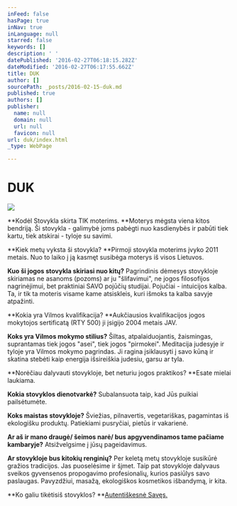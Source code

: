 ```yaml
---
inFeed: false
hasPage: true
inNav: true
inLanguage: null
starred: false
keywords: []
description: ' '
datePublished: '2016-02-27T06:18:15.282Z'
dateModified: '2016-02-27T06:17:55.662Z'
title: DUK
author: []
sourcePath: _posts/2016-02-15-duk.md
published: true
authors: []
publisher:
  name: null
  domain: null
  url: null
  favicon: null
url: duk/index.html
_type: WebPage

---
```

# DUK
![](https://the-grid-user-content.s3-us-west-2.amazonaws.com/d635a170-b85d-45f9-ac5a-723f9fd04a37.jpg)

**Kodėl Stovykla skirta TIK moterims. **Moterys mėgsta viena kitos bendriją. Ši stovykla - galimybė joms pabėgti nuo kasdienybės ir pabūti tiek kartu, tiek atskirai - tyloje su savimi. 

**Kiek metų vyksta ši stovykla? **Pirmoji stovykla moterims įvyko 2011 metais. Nuo to laiko į ją kasmęt susibėga moterys iš visos Lietuvos. 

**Kuo ši jogos stovykla skiriasi nuo kitų?** Pagrindinis dėmesys stovykloje skiriamas ne asanoms (pozoms) ar ju "šlifavimui", ne jogos filosofijos nagrinėjimui, bet praktiniai SAVO pojūčių studijai. Pojučiai - intuicijos kalba. Ta, ir tik ta moteris visame kame atsiskleis, kuri išmoks ta kalba savyje atpažinti.

**Kokia yra Vilmos kvalifikacija? **Aukčiausios kvalifikacijos jogos mokytojos sertificatą (RTY 500) ji įsigijo 2004 metais JAV.

**Koks yra Vilmos mokymo stilius?** Šiltas, atpalaiduojantis, žaismingas, suprantamas tiek jogos "asei", tiek jogos "pirmokei". Meditacija judesyje ir tyloje yra Vilmos mokymo pagrindas. Ji ragina įsiklausyti į savo kūną ir skatina stebėti kaip energija išsireiškia judesiu, garsu ar tyla. 

**Norėčiau dalyvauti stovykloje, bet neturiu jogos praktikos? **Esate mielai laukiama.  

**Kokia stovyklos dienotvarkė?** Subalansuota taip, kad Jūs puikiai pailsėtumėte. 

**Koks maistas stovykloje?** Šviežias, pilnavertis, vegetariškas, pagamintas iš ekologišku produktų. Patiekiami pusryčiai, pietūs ir vakarienė.

**Ar aš ir mano draugė/ šeimos narė/ bus apgyvendinamos tame pačiame kambaryje?** Atsižvelgsime į jūsų pageidavimus. 

**Ar stovykloje bus kitokių renginių?**
Per keletą metų stovykloje susikūrė gražios tradicijos. Jas puoselėsime ir šįmet. Taip pat stovykloje dalyvaus sveikos gyvensenos propogavimo profesionalių, kurios pasiūlys savo paslaugas. Pavyzdžiui, masažą, ekologiškos kosmetikos išbandymą, ir kita.

**Ko galiu tikėtis[][0]iš stovyklos? **[Autentiškesnė Savęs][0][.][0]

[0]: http://jogamoterimssuvilma.lt/3dcd612d-f262-4963-95b9-587a22a4a603/